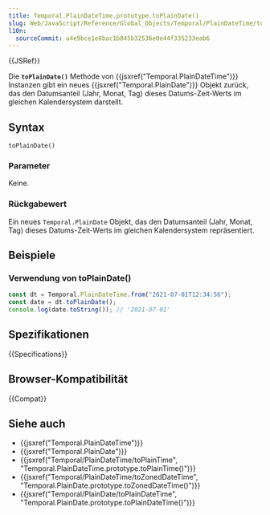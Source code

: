```yaml
---
title: Temporal.PlainDateTime.prototype.toPlainDate()
slug: Web/JavaScript/Reference/Global_Objects/Temporal/PlainDateTime/toPlainDate
l10n:
  sourceCommit: a4e9bce1e8bac1b845b32536e0e44f335233eab6
---
```


{{JSRef}}

Die **`toPlainDate()`** Methode von {{jsxref("Temporal.PlainDateTime")}} Instanzen gibt ein neues {{jsxref("Temporal.PlainDate")}} Objekt zurück, das den Datumsanteil (Jahr, Monat, Tag) dieses Datums-Zeit-Werts im gleichen Kalendersystem darstellt.

## Syntax

```js-nolint
toPlainDate()
```

### Parameter

Keine.

### Rückgabewert

Ein neues `Temporal.PlainDate` Objekt, das den Datumsanteil (Jahr, Monat, Tag) dieses Datums-Zeit-Werts im gleichen Kalendersystem repräsentiert.

## Beispiele

### Verwendung von toPlainDate()

```js
const dt = Temporal.PlainDateTime.from("2021-07-01T12:34:56");
const date = dt.toPlainDate();
console.log(date.toString()); // '2021-07-01'
```

## Spezifikationen

{{Specifications}}

## Browser-Kompatibilität

{{Compat}}

## Siehe auch

- {{jsxref("Temporal.PlainDateTime")}}
- {{jsxref("Temporal.PlainDate")}}
- {{jsxref("Temporal/PlainDateTime/toPlainTime", "Temporal.PlainDateTime.prototype.toPlainTime()")}}
- {{jsxref("Temporal/PlainDateTime/toZonedDateTime", "Temporal.PlainDate.prototype.toZonedDateTime()")}}
- {{jsxref("Temporal/PlainDate/toPlainDateTime", "Temporal.PlainDate.prototype.toPlainDateTime()")}}
